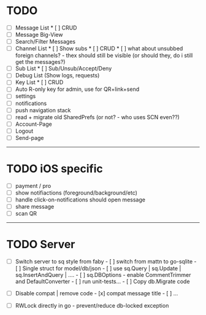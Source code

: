 
# TODO

 - [ ] Message List
        * [ ] CRUD
 - [ ] Message Big-View
 - [ ] Search/Filter Messages
 - [ ] Channel List
        * [ ] Show subs
        * [ ] CRUD
        * [ ] what about unsubbed foreign channels? - thex should still be visible (or should they, do i still get the messages?)
 - [ ] Sub List
        * [ ] Sub/Unsub/Accept/Deny
 - [ ] Debug List (Show logs, requests)
 - [ ] Key List
        * [ ] CRUD
 - [ ] Auto R-only key for admin, use for QR+link+send
 - [ ] settings
 - [ ] notifications
 - [ ] push navigation stack
 - [ ] read + migrate old SharedPrefs (or not? - who uses SCN even??)
 - [ ] Account-Page
 - [ ] Logout
 - [ ] Send-page

 -----

# TODO iOS specific

 - [ ] payment / pro
 - [ ] show notifiactions (foreground/background/etc)
 - [ ] handle click-on-notifications should open message
 - [ ] share message
 - [ ] scan QR

 -----

# TODO Server

 - [ ] Switch server to sq style from faby
        - [ ] switch from mattn to go-sqlite
        - [ ] Single struct for model/db/json
        - [ ] use sq.Query | sq.Update | sq.InsertAndQuery | ....
        - [ ] sq.DBOptions - enable CommentTrimmer and DefaultConverter
        - [ ] run unit-tests...
        - [ ] Copy db.Migrate code

 - [ ] Disable compat | remove code 
        - [x] compat message title
        - [ ] ...
 - [ ] RWLock directly in go - prevent/reduce db-locked exception
